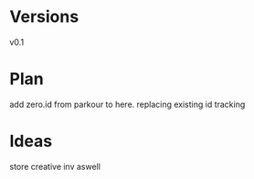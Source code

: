 # Versions
v0.1
# Plan
add zero.id from parkour to here. replacing existing id tracking
# Ideas
store creative inv aswell
